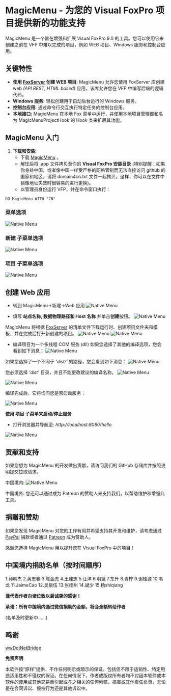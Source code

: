 # MagicMenu - 为您的 Visual FoxPro 项目提供新的功能支持

MagicMenu 是一个旨在增强和扩展 Visual FoxPro 9.0 的工具。您可以使用它来创建之前在 VFP 中难以完成的项目，例如 WEB 项目、Windows 服务和控制台应用。

## 关键特性

- **使用 [FoxServer](https://github.com/VFPLegacy/FoxServer) 创建 WEB 项目:** MagicMenu 允许您使用 FoxServer 库创建 web _(API REST, HTML based)_ 应用，该库允许您在 VFP 中编写后端的逻辑代码。
- **Windows 服务:** 轻松创建用于自动后台运行的 Windows 服务。
- **控制台应用:** 通过命令行交互执行特定任务的控制台应用。
- **本地接口:** MagicMenu 在本地 Fox 菜单中运行，并使用本地项目管理器和名为 MagicMenuProjectHook 的 Hook 类来扩展其功能。

## MagicMenu 入门

1. **下载和安装:**
   - 下载 [MagicMenu](https://github.com/VFPLegacy/MagicMenu/releases/download/v1.0.1/MagicMenu-v101.app.zip) 。
   - 解压后将 .app 文件拷贝至你的 **Visual FoxPro 安装目录** (特别提醒：如果你身处中国，或者像中国一样受严格的网络管制而无法直接访问 github 的国家和地区，请将 domain4cn.txt 文件一起拷贝，这样，你可以在文件中镜像地址失效时很容易的进行更换)。
   - 以管理员身份运行 VFP，并在命令窗口执行：
```xBase
DO MagicMenu WITH "CN"
```

### 菜单选项
![Native Menu](images/MagicMenu01.jpg)

### 新建 子菜单选项
![Native Menu](images/MagicMenu02.jpg)

### 项目 子菜单选项
![Native Menu](images/MagicMenu02.jpg)

## 创建 Web 应用
- 转到 MagicMenu->新建->Web 应用
![Native Menu](images/MagicMenu02.jpg)

- 填写 **站点名称, 数据物理路径和 Host 名称** 并单击**创建**按钮。
![Native Menu](images/MagicMenu06.jpg)

MagicMenu 将根据 [FoxServer](https://github.com/VFPLegacy/FoxServer/blob/main/setup.manifest) 的清单文件下载运行时、创建项目文件夹和模板，并在完成后打开新创建的项目。
![Native Menu](images/MagicMenu07.jpg)
![Native Menu](images/MagicMenu08.jpg)

- 编译项目为一个多线程 COM 服务 (dll)
如果您选择了其他的编译选项，您会看到如下消息：
![Native Menu](images/MagicMenu10.jpg)

如果您选择了一个不同于 *'dist/'* 的路径，您会看到如下消息：
![Native Menu](images/MagicMenu11.jpg)

您必须选择 *'dist'* 目录，并且不能更改建议的编译名称。
![Native Menu](images/MagicMenu12.jpg)

![Native Menu](images/MagicMenu13.jpg)

编译完成后，它将询问您是否启动服务：

![Native Menu](images/MagicMenu14.jpg)

**使用 项目 子菜单来启动/停止服务**

- 打开浏览器并导航至: *http://localhost:8080/hello*

![Native Menu](images/MagicMenu15.jpg)

## 贡献和支持

如果您想为 MagicMenu 的开发做出贡献，请访问我们的 GitHub 存储库并按照说明提交拉取请求。

中国境内: 
![Native Menu](images/collection_code.jpg)

中国境外: 
您还可以通过成为 Patreon 的赞助人来支持我们，以帮助维护和增强此工具。

## 捐赠和赞助

如果您发现 MagicMenu 对您的工作有用并希望支持其开发和维护，请考虑通过 [PayPal](https://www.paypal.com/donate/?hosted_button_id=LXQYXFP77AD2G) 捐款或者通过 [Patreon](https://www.patreon.com/IrwinRodriguez) 成为赞助人。

感谢您选择 MagicMenu 用以提升您在 Visual FoxPro 中的项目！

## 中国境内捐助名单（按时间顺序）
1.孙明杰
2.黄志春
3.陈金虎
4.王建志
5.汪洋
6.明镜
7.东升
8.青柠
9.谢桂源
10.韦龙
11.JaimeCao
12.吴泉伍
13.张桂州
14.斌少
15.杨shiqiang

**谨代表作者向诸位致以最诚挚的感谢！**

**承诺：所有中国境内通过微信捐助的金额，将会全额转给作者**

(名单及时更新中......)

## 鸣谢
[wwDotNetBridge](https://github.com/RickStrahl/wwDotnetBridge)

**免责声明**

本软件按“原样”提供，不作任何明示或暗示的保证，包括但不限于适销性、特定用途适用性和不侵权的保证。在任何情况下，作者或版权所有者均不对因本软件或本软件的使用或其他交易而引起或与之相关的任何索赔、损害或其他责任负责，无论是在合同诉讼、侵权行为还是其他诉讼中。
